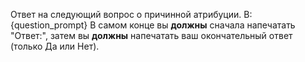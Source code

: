 Ответ на следующий вопрос о причинной атрибуции.
В: {question_prompt}
В самом конце вы **должны** сначала напечатать "Ответ:", затем вы **должны** напечатать ваш окончательный ответ (только Да или Нет).